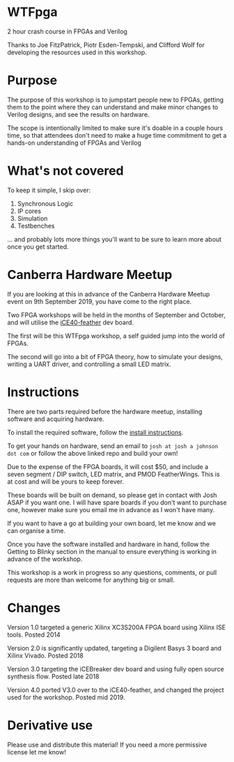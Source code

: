 WTFpga
======
2 hour crash course in FPGAs and Verilog

Thanks to Joe FitzPatrick, Piotr Esden-Tempski, and Clifford Wolf for developing the resources used in this workshop. 

Purpose
=======
The purpose of this workshop is to jumpstart people new to FPGAs, getting them to the point where they can understand and make minor changes to Verilog designs, and see the results on hardware.

The scope is intentionally limited to make sure it's doable in a couple hours time, so that attendees don't need to make a huge time commitment to get a hands-on understanding of FPGAs and Verilog

What's not covered
==================
To keep it simple, I skip over:
1. Synchronous Logic
2. IP cores
3. Simulation
4. Testbenches

... and probably lots more things you'll want to be sure to learn more about once you get started.

Canberra Hardware Meetup
=======================
If you are looking at this in advance of the Canberra Hardware Meetup event on 9th September 2019, you have come to the right place. 

Two FPGA workshops will be held in the months of September and October, and will utilise the [iCE40-feather](https://github.com/joshajohnson/iCE40-feather) dev board. 

The first will be this WTFpga workshop, a self guided jump into the world of FPGAs. 

The second will go into a bit of FPGA theory, how to simulate your designs, writing a UART driver, and controlling a small LED matrix.

Instructions
============
There are two parts required before the hardware meetup, installing software and acquiring hardware. 

To install the required software, follow the [install instructions](install.md).

To get your hands on hardware, send an email to ```josh at josh a johnson dot com``` or follow the above linked repo and build your own!

Due to the expense of the FPGA boards, it will cost $50, and include a seven segment / DIP switch, LED matrix, and PMOD FeatherWings. This is at cost and will be yours to keep forever.

These boards will be built on demand, so please get in contact with Josh ASAP if you want one. I will have spare boards if you don't want to purchase one, however make sure you email me in advance as I won't have many. 

If you want to have a go at building your own board, let me know and we can organise a time. 

Once you have the software installed and hardware in hand, follow the Getting to Blinky section in the manual to ensure everything is working in advance of the workshop. 

This workshop is a work in progress so any questions, comments, or pull requests are more than welcome for anything big or small. 

Changes
=======
Version 1.0 targeted a generic Xilinx XC3S200A FPGA board using Xilinx ISE tools. Posted 2014

Version 2.0 is significantly updated, targeting a Digilent Basys 3 board and Xilinx Vivado. Posted 2018

Version 3.0 targeting the iCEBreaker dev board and using fully open source synthesis flow. Posted late 2018

Version 4.0 ported V3.0 over to the iCE40-feather, and changed the project used for the workshop. Posted mid 2019.

Derivative use
==============
Please use and distribute this material! If you need a more permissive license let me know!
